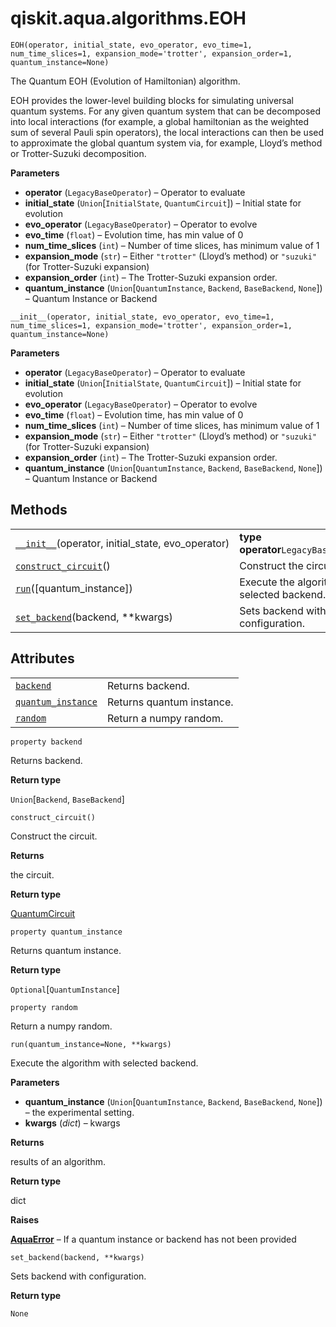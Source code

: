 # qiskit.aqua.algorithms.EOH



`EOH(operator, initial_state, evo_operator, evo_time=1, num_time_slices=1, expansion_mode='trotter', expansion_order=1, quantum_instance=None)`

The Quantum EOH (Evolution of Hamiltonian) algorithm.

EOH provides the lower-level building blocks for simulating universal quantum systems. For any given quantum system that can be decomposed into local interactions (for example, a global hamiltonian as the weighted sum of several Pauli spin operators), the local interactions can then be used to approximate the global quantum system via, for example, Lloyd’s method or Trotter-Suzuki decomposition.

**Parameters**

*   **operator** (`LegacyBaseOperator`) – Operator to evaluate
*   **initial\_state** (`Union`\[`InitialState`, `QuantumCircuit`]) – Initial state for evolution
*   **evo\_operator** (`LegacyBaseOperator`) – Operator to evolve
*   **evo\_time** (`float`) – Evolution time, has min value of 0
*   **num\_time\_slices** (`int`) – Number of time slices, has minimum value of 1
*   **expansion\_mode** (`str`) – Either `"trotter"` (Lloyd’s method) or `"suzuki"` (for Trotter-Suzuki expansion)
*   **expansion\_order** (`int`) – The Trotter-Suzuki expansion order.
*   **quantum\_instance** (`Union`\[`QuantumInstance`, `Backend`, `BaseBackend`, `None`]) – Quantum Instance or Backend



`__init__(operator, initial_state, evo_operator, evo_time=1, num_time_slices=1, expansion_mode='trotter', expansion_order=1, quantum_instance=None)`

**Parameters**

*   **operator** (`LegacyBaseOperator`) – Operator to evaluate
*   **initial\_state** (`Union`\[`InitialState`, `QuantumCircuit`]) – Initial state for evolution
*   **evo\_operator** (`LegacyBaseOperator`) – Operator to evolve
*   **evo\_time** (`float`) – Evolution time, has min value of 0
*   **num\_time\_slices** (`int`) – Number of time slices, has minimum value of 1
*   **expansion\_mode** (`str`) – Either `"trotter"` (Lloyd’s method) or `"suzuki"` (for Trotter-Suzuki expansion)
*   **expansion\_order** (`int`) – The Trotter-Suzuki expansion order.
*   **quantum\_instance** (`Union`\[`QuantumInstance`, `Backend`, `BaseBackend`, `None`]) – Quantum Instance or Backend

## Methods

|                                                                                                                                   |                                              |
| --------------------------------------------------------------------------------------------------------------------------------- | -------------------------------------------- |
| [`__init__`](#qiskit.aqua.algorithms.EOH.__init__ "qiskit.aqua.algorithms.EOH.__init__")(operator, initial\_state, evo\_operator) | **type operator**`LegacyBaseOperator`        |
| [`construct_circuit`](#qiskit.aqua.algorithms.EOH.construct_circuit "qiskit.aqua.algorithms.EOH.construct_circuit")()             | Construct the circuit.                       |
| [`run`](#qiskit.aqua.algorithms.EOH.run "qiskit.aqua.algorithms.EOH.run")(\[quantum\_instance])                                   | Execute the algorithm with selected backend. |
| [`set_backend`](#qiskit.aqua.algorithms.EOH.set_backend "qiskit.aqua.algorithms.EOH.set_backend")(backend, \*\*kwargs)            | Sets backend with configuration.             |

## Attributes

|                                                                                                                  |                           |
| ---------------------------------------------------------------------------------------------------------------- | ------------------------- |
| [`backend`](#qiskit.aqua.algorithms.EOH.backend "qiskit.aqua.algorithms.EOH.backend")                            | Returns backend.          |
| [`quantum_instance`](#qiskit.aqua.algorithms.EOH.quantum_instance "qiskit.aqua.algorithms.EOH.quantum_instance") | Returns quantum instance. |
| [`random`](#qiskit.aqua.algorithms.EOH.random "qiskit.aqua.algorithms.EOH.random")                               | Return a numpy random.    |



`property backend`

Returns backend.

**Return type**

`Union`\[`Backend`, `BaseBackend`]



`construct_circuit()`

Construct the circuit.

**Returns**

the circuit.

**Return type**

[QuantumCircuit](qiskit.circuit.QuantumCircuit#qiskit.circuit.QuantumCircuit "qiskit.circuit.QuantumCircuit")



`property quantum_instance`

Returns quantum instance.

**Return type**

`Optional`\[`QuantumInstance`]



`property random`

Return a numpy random.



`run(quantum_instance=None, **kwargs)`

Execute the algorithm with selected backend.

**Parameters**

*   **quantum\_instance** (`Union`\[`QuantumInstance`, `Backend`, `BaseBackend`, `None`]) – the experimental setting.
*   **kwargs** (*dict*) – kwargs

**Returns**

results of an algorithm.

**Return type**

dict

**Raises**

[**AquaError**](qiskit.aqua.AquaError#qiskit.aqua.AquaError "qiskit.aqua.AquaError") – If a quantum instance or backend has not been provided



`set_backend(backend, **kwargs)`

Sets backend with configuration.

**Return type**

`None`
